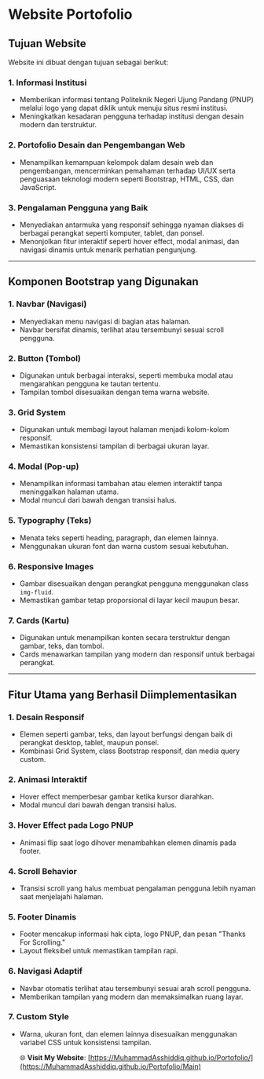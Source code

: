 # Website Portofolio

## Tujuan Website
Website ini dibuat dengan tujuan sebagai berikut:

### 1. Informasi Institusi
- Memberikan informasi tentang Politeknik Negeri Ujung Pandang (PNUP) melalui logo yang dapat diklik untuk menuju situs resmi institusi.
- Meningkatkan kesadaran pengguna terhadap institusi dengan desain modern dan terstruktur.

### 2. Portofolio Desain dan Pengembangan Web
- Menampilkan kemampuan kelompok dalam desain web dan pengembangan, mencerminkan pemahaman terhadap UI/UX serta penguasaan teknologi modern seperti Bootstrap, HTML, CSS, dan JavaScript.

### 3. Pengalaman Pengguna yang Baik
- Menyediakan antarmuka yang responsif sehingga nyaman diakses di berbagai perangkat seperti komputer, tablet, dan ponsel.
- Menonjolkan fitur interaktif seperti hover effect, modal animasi, dan navigasi dinamis untuk menarik perhatian pengunjung.

---

## Komponen Bootstrap yang Digunakan

### 1. Navbar (Navigasi)
- Menyediakan menu navigasi di bagian atas halaman.
- Navbar bersifat dinamis, terlihat atau tersembunyi sesuai scroll pengguna.

### 2. Button (Tombol)
- Digunakan untuk berbagai interaksi, seperti membuka modal atau mengarahkan pengguna ke tautan tertentu.
- Tampilan tombol disesuaikan dengan tema warna website.

### 3. Grid System
- Digunakan untuk membagi layout halaman menjadi kolom-kolom responsif.
- Memastikan konsistensi tampilan di berbagai ukuran layar.

### 4. Modal (Pop-up)
- Menampilkan informasi tambahan atau elemen interaktif tanpa meninggalkan halaman utama.
- Modal muncul dari bawah dengan transisi halus.

### 5. Typography (Teks)
- Menata teks seperti heading, paragraph, dan elemen lainnya.
- Menggunakan ukuran font dan warna custom sesuai kebutuhan.

### 6. Responsive Images
- Gambar disesuaikan dengan perangkat pengguna menggunakan class `img-fluid`.
- Memastikan gambar tetap proporsional di layar kecil maupun besar.

### 7. Cards (Kartu)
- Digunakan untuk menampilkan konten secara terstruktur dengan gambar, teks, dan tombol.
- Cards menawarkan tampilan yang modern dan responsif untuk berbagai perangkat.

---

## Fitur Utama yang Berhasil Diimplementasikan

### 1. Desain Responsif
- Elemen seperti gambar, teks, dan layout berfungsi dengan baik di perangkat desktop, tablet, maupun ponsel.
- Kombinasi Grid System, class Bootstrap responsif, dan media query custom.

### 2. Animasi Interaktif
- Hover effect memperbesar gambar ketika kursor diarahkan.
- Modal muncul dari bawah dengan transisi halus.

### 3. Hover Effect pada Logo PNUP
- Animasi flip saat logo dihover menambahkan elemen dinamis pada footer.

### 4. Scroll Behavior
- Transisi scroll yang halus membuat pengalaman pengguna lebih nyaman saat menjelajahi halaman.

### 5. Footer Dinamis
- Footer mencakup informasi hak cipta, logo PNUP, dan pesan "Thanks For Scrolling."
- Layout fleksibel untuk memastikan tampilan rapi.

### 6. Navigasi Adaptif
- Navbar otomatis terlihat atau tersembunyi sesuai arah scroll pengguna.
- Memberikan tampilan yang modern dan memaksimalkan ruang layar.

### 7. Custom Style
- Warna, ukuran font, dan elemen lainnya disesuaikan menggunakan variabel CSS untuk konsistensi tampilan.

  🌐 **Visit My Website**: [https://MuhammadAsshiddiq.github.io/Portofolio/](https://MuhammadAsshiddiq.github.io/Portofolio/Main)
